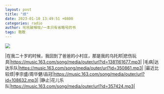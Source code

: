 ```yaml
---
layout: post
title: "烦"
date: 2023-01-10 13:49:51 +0800
categories: radio
author: 吼吼破喉咙/一本只有省略号的书
tags: 敢敢
---
```

![]({{site.baseurl}}/images/cover_20230110.jpg)

|在我二十岁的时候，我回到了爸爸的小村庄，那是我的乌托邦|悲伤玩具|https://music.163.com/song/media/outer/url?id=1381161677.mp3|
|毛病|达达乐队|https://music.163.com/song/media/outer/url?id=350861.mp3|
|最近比较烦|李宗盛/周华健/品冠|https://music.163.com/song/media/outer/url?id=108632.mp3|
|静止|花儿乐队|https://music.163.com/song/media/outer/url?id=357424.mp3|

